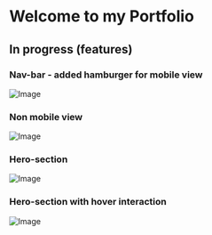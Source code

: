 # Welcome to my Portfolio

## In progress (features)

### Nav-bar - added hamburger for mobile view

![Image](https://github.com/user-attachments/assets/5ec77fe3-ae3f-4992-8833-bfc2f8853c63)

### Non mobile view

![Image](https://github.com/user-attachments/assets/97e86cdb-7cfb-4460-a1cd-c19a4620da0d)

### Hero-section

![Image](https://github.com/user-attachments/assets/6e73e332-9bfd-4e68-8c9e-711b8637bd1c)

### Hero-section with hover interaction

![Image](https://github.com/user-attachments/assets/56140213-ebb5-4930-bbe0-74c7420756f8)
